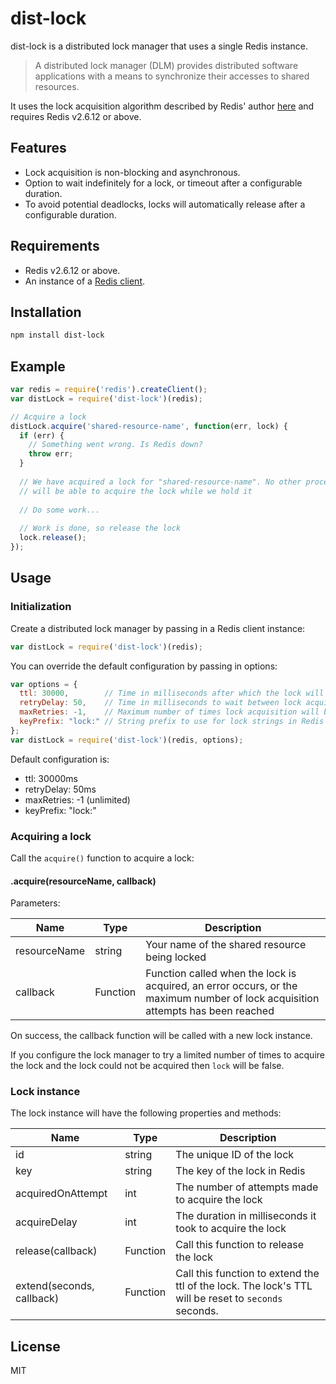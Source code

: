 dist-lock
=========

dist-lock is a distributed lock manager that uses a single Redis instance.

> A distributed lock manager (DLM) provides distributed software applications with a means to synchronize their accesses to shared resources.

It uses the lock acquisition algorithm described by Redis' author [here](http://redis.io/commands/set) and requires Redis v2.6.12 or above.


Features
----

- Lock acquisition is non-blocking and asynchronous.
- Option to wait indefinitely for a lock, or timeout after a configurable duration.
- To avoid potential deadlocks, locks will automatically release after a configurable duration.

Requirements
----

- Redis v2.6.12 or above.
- An instance of a [Redis client](https://github.com/mranney/node_redis).

Installation
--------------

```sh
npm install dist-lock
```
Example
-----

```js
var redis = require('redis').createClient();
var distLock = require('dist-lock')(redis);

// Acquire a lock
distLock.acquire('shared-resource-name', function(err, lock) {
  if (err) {
    // Something went wrong. Is Redis down?
    throw err;
  }
  
  // We have acquired a lock for "shared-resource-name". No other process
  // will be able to acquire the lock while we hold it
  
  // Do some work...
  
  // Work is done, so release the lock
  lock.release();
});
```
Usage
-----
### Initialization
Create a distributed lock manager by passing in a Redis client instance:
```javascript
var distLock = require('dist-lock')(redis);
```

You can override the default configuration by passing in options:
```javascript
var options = {
  ttl: 30000,        // Time in milliseconds after which the lock will automatically release
  retryDelay: 50,    // Time in milliseconds to wait between lock acquisition attempts
  maxRetries: -1,    // Maximum number of times lock acquisition will be attempted
  keyPrefix: "lock:" // String prefix to use for lock strings in Redis
};
var distLock = require('dist-lock')(redis, options);
```

Default configuration is:

- ttl: 30000ms
- retryDelay: 50ms
- maxRetries: -1 (unlimited)
- keyPrefix: "lock:"

### Acquiring a lock
Call the `acquire()` function to acquire a lock:

#### .acquire(resourceName, callback)
Parameters:

Name  | Type | Description
----- | ---- | -----------
resourceName | string | Your name of the shared resource being locked
callback | Function | Function called when the lock is acquired, an error occurs, or the maximum number of lock acquisition attempts has been reached

On success, the callback function will be called with a new lock instance.

If you configure the lock manager to try a limited number of times to acquire the lock and the lock could not be acquired then `lock` will be false.

### Lock instance

The lock instance will have the following properties and methods:

Name  | Type | Description
----- | ---- | -----------
id | string | The unique ID of the lock
key | string | The key of the lock in Redis
acquiredOnAttempt | int | The number of attempts made to acquire the lock
acquireDelay | int | The duration in milliseconds it took to acquire the lock
release(callback) | Function | Call this function to release the lock
extend(seconds, callback) | Function | Call this function to extend the ttl of the lock. The lock's TTL will be reset to `seconds` seconds.

License
----

MIT
